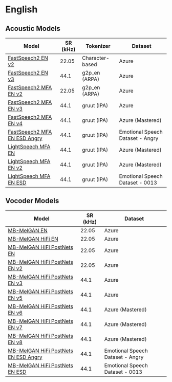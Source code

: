 # English

## Acoustic Models

| Model                                                                                       | SR (kHz) | Tokenizer       | Dataset                          |
| ------------------------------------------------------------------------------------------- | -------- | --------------- | -------------------------------- |
| [FastSpeech2 EN v2](https://huggingface.co/bookbot/fastspeech2-en-v2)                       | 22.05    | Character-based | Azure                            |
| [FastSpeech2 EN v3](https://huggingface.co/bookbot/fastspeech2-en-v3)                       | 44.1     | g2p_en (ARPA)   | Azure                            |
| [FastSpeech2 MFA EN v2](https://huggingface.co/bookbot/fastspeech2-mfa-en-v2)               | 22.05    | g2p_en (ARPA)   | Azure                            |
| [FastSpeech2 MFA EN v3](https://huggingface.co/bookbot/fastspeech2-mfa-en-v3)               | 44.1     | gruut (IPA)     | Azure                            |
| [FastSpeech2 MFA EN v4](https://huggingface.co/bookbot/fastspeech2-mfa-en-v4)               | 44.1     | gruut (IPA)     | Azure (Mastered)                 |
| [FastSpeech2 MFA EN ESD Angry](https://huggingface.co/bookbot/fastspeech2-mfa-en-esd-angry) | 44.1     | gruut (IPA)     | Emotional Speech Dataset - Angry |
| [LightSpeech MFA EN](https://huggingface.co/bookbot/lightspeech-mfa-en)                     | 44.1     | gruut (IPA)     | Azure (Mastered)                 |
| [LightSpeech MFA EN v2](https://huggingface.co/bookbot/lightspeech-mfa-en-v2)               | 44.1     | gruut (IPA)     | Azure (Mastered)                 |
| [LightSpeech MFA EN ESD](https://huggingface.co/bookbot/lightspeech-mfa-en-esd)             | 44.1     | gruut (IPA)     | Emotional Speech Dataset - 0013  |


## Vocoder Models

| Model                                                                                                       | SR (kHz) | Dataset                          |
| ----------------------------------------------------------------------------------------------------------- | -------- | -------------------------------- |
| [MB-MelGAN EN](https://huggingface.co/bookbot/mb-melgan-en)                                                 | 22.05    | Azure                            |
| [MB-MelGAN HiFi EN](https://huggingface.co/bookbot/mb-melgan-hifi-en)                                       | 22.05    | Azure                            |
| [MB-MelGAN HiFi PostNets EN](https://huggingface.co/bookbot/mb-melgan-hifi-postnets-en)                     | 22.05    | Azure                            |
| [MB-MelGAN HiFi PostNets EN v2](https://huggingface.co/bookbot/mb-melgan-hifi-postnets-en-v2)               | 22.05    | Azure                            |
| [MB-MelGAN HiFi PostNets EN v3](https://huggingface.co/bookbot/mb-melgan-hifi-postnets-en-v3)               | 44.1     | Azure                            |
| [MB-MelGAN HiFi PostNets EN v5](https://huggingface.co/bookbot/mb-melgan-hifi-postnets-en-v5)               | 44.1     | Azure                            |
| [MB-MelGAN HiFi PostNets EN v6](https://huggingface.co/bookbot/mb-melgan-hifi-postnets-en-v6)               | 44.1     | Azure (Mastered)                 |
| [MB-MelGAN HiFi PostNets EN v7](https://huggingface.co/bookbot/mb-melgan-hifi-postnets-en-v7)               | 44.1     | Azure (Mastered)                 |
| [MB-MelGAN HiFi PostNets EN v8](https://huggingface.co/bookbot/mb-melgan-hifi-postnets-en-v8)               | 44.1     | Azure (Mastered)                 |
| [MB-MelGAN HiFi PostNets EN ESD Angry](https://huggingface.co/bookbot/mb-melgan-hifi-postnets-en-esd-angry) | 44.1     | Emotional Speech Dataset - Angry |
| [MB-MelGAN HiFi PostNets EN ESD](https://huggingface.co/bookbot/mb-melgan-hifi-postnets-en-esd)             | 44.1     | Emotional Speech Dataset - 0013  |